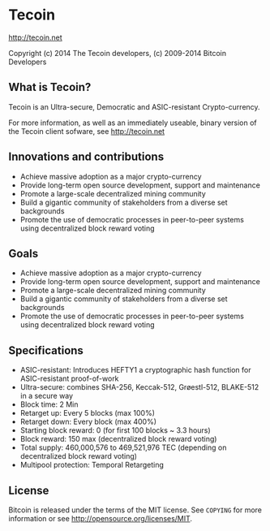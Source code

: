Tecoin
================================

http://tecoin.net

Copyright (c) 2014 The Tecoin developers,
(c) 2009-2014 Bitcoin Developers

What is Tecoin?
----------------

Tecoin is an Ultra-secure, Democratic and ASIC-resistant Crypto-currency.

For more information, as well as an immediately useable, binary version of
the Tecoin client sofware, see http://tecoin.net

Innovations and contributions
-------

* Achieve massive adoption as a major crypto-currency
* Provide long-term open source development, support and maintenance
* Promote a large-scale decentralized mining community
* Build a gigantic community of stakeholders from a diverse set backgrounds
* Promote the use of democratic processes in peer-to-peer systems using decentralized block reward voting

Goals
-------------------

* Achieve massive adoption as a major crypto-currency
* Provide long-term open source development, support and maintenance
* Promote a large-scale decentralized mining community
* Build a gigantic community of stakeholders from a diverse set backgrounds
* Promote the use of democratic processes in peer-to-peer systems using decentralized block reward voting

Specifications
-------

* ASIC-resistant: Introduces HEFTY1 a cryptographic hash function for ASIC-resistant proof-of-work
* Ultra-secure: combines SHA-256, Keccak-512, Grøestl-512, BLAKE-512 in a secure way
* Block time: 2 Min
* Retarget up: Every 5 blocks (max 100%)
* Retarget down: Every block (max 400%)
* Starting block reward: 0 (for first 100 blocks ~ 3.3 hours)
* Block reward: 150 max (decentralized block reward voting)
* Total supply: 460,000,576 to 469,521,976 TEC (depending on decentralized block reward voting)
* Multipool protection:  Temporal Retargeting




License
-------

Bitcoin is released under the terms of the MIT license. See `COPYING` for more
information or see http://opensource.org/licenses/MIT.
